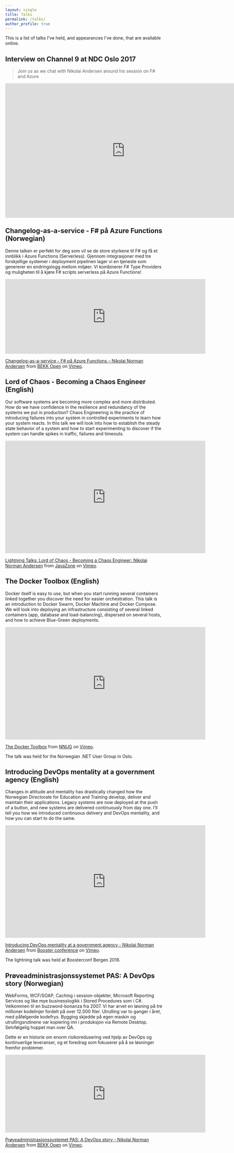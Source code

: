 ```yaml
---
layout: single
title: Talks
permalink: /talks/
author_profile: true
---
```


This is a list of talks I've held, and appearances I've done, that are available online.

## Interview on Channel 9 at NDC Oslo 2017

> Join us as we chat with Nikolai Andersen around his session on F# and Azure

<iframe src="https://channel9.msdn.com/Events/NDC/NDC-Oslo-2017/C9L12/player" width="764" height="430" allowFullScreen frameBorder="0"></iframe>

## Changelog-as-a-service - F# på Azure Functions (Norwegian)

Denne talken er perfekt for deg som vil se de store styrkene til F# og få et innblikk i Azure Functions (Serverless). Gjennom integrasjoner med tre forskjellige systemer i deployment pipelinen lager vi en tjeneste som genererer en endringslogg mellom miljøer. Vi kombinerer F# Type Providers og muligheten til å kjøre F# scripts serverless på Azure Functions!

<iframe src="https://player.vimeo.com/video/207536241" width="640" height="239" frameborder="0" webkitallowfullscreen mozallowfullscreen allowfullscreen></iframe>
<p><a href="https://vimeo.com/207536241">Changelog-as-a-service - F# p&aring; Azure Functions &ndash; Nikolai Norman Andersen</a> from <a href="https://vimeo.com/bekk">BEKK Open</a> on <a href="https://vimeo.com">Vimeo</a>.</p>

## Lord of Chaos - Becoming a Chaos Engineer (English)

Our software systems are becoming more complex and more distributed. How do we have confidence in the resilience and redundancy of the systems we put in production? Chaos Engineering is the practice of introducing failures into your system in controlled experiments to learn how your system reacts. In this talk we will look into how to establish the steady state behavior of a system and how to start experimenting to discover if the system can handle spikes in traffic, failures and timeouts.

<iframe src="https://player.vimeo.com/video/181925286?byline=0&portrait=0" width="640" height="360" frameborder="0" webkitallowfullscreen mozallowfullscreen allowfullscreen></iframe>
<p><a href="https://vimeo.com/181925286">Lightning Talks: Lord of Chaos - Becoming a Chaos Engineer: Nikolai Norman Andersen</a> from <a href="https://vimeo.com/javazone">JavaZone</a> on <a href="https://vimeo.com">Vimeo</a>.</p>

## The Docker Toolbox (English)

Docker itself is easy to use, but when you start running several containers linked together you discover the need for easier orchestration. This talk is an introduction to Docker Swarm, Docker Machine and Docker Compose. We will look into deploying an infrastructure consisting of several linked containers (app, database and load-balancing), dispersed on several hosts, and how to achieve Blue-Green deployments. 

<iframe src="https://player.vimeo.com/video/138174363?byline=0&portrait=0" width="640" height="360" frameborder="0" webkitallowfullscreen mozallowfullscreen allowfullscreen></iframe>
<p><a href="https://vimeo.com/138174363">The Docker Toolbox</a> from <a href="https://vimeo.com/nnug">NNUG</a> on <a href="https://vimeo.com">Vimeo</a>.</p>

The talk was held for the Norwegian .NET User Group in Oslo.

## Introducing DevOps mentality at a government agency (English)

Changes in attitude and mentality has drastically changed how the Norwegian Directorate for Education and Training develop, deliver and maintain their applications. Legacy systems are now deployed at the push of a button, and new systems are delivered continuously from day one. I’ll tell you how we introduced continuous delivery and DevOps mentality, and how you can start to do the same.

<iframe src="https://player.vimeo.com/video/164412754?byline=0&portrait=0" width="640" height="360" frameborder="0" webkitallowfullscreen mozallowfullscreen allowfullscreen></iframe>
<p><a href="https://vimeo.com/164412754">Introducing DevOps mentality at a government agency - Nikolai Norman Andersen</a> from <a href="https://vimeo.com/boosterconf">Booster conference</a> on <a href="https://vimeo.com">Vimeo</a>.</p>

The lightning talk was held at Boosterconf Bergen 2016.

## Prøveadministrasjonssystemet PAS: A DevOps story (Norwegian)

WebForms, WCF/SOAP, Caching i session-objekter, Microsoft Reporting Services og like mye businesslogikk i Stored Procedures som i C#. Velkommen til en buzzword-bonanza fra 2007.  Vi har arvet en løsning på tre millioner kodelinjer fordelt på over 12.000 filer. Utrulling var to ganger i året, med påfølgende kodefrys. Bygging skjedde på egen maskin og utrullingsrutinene var kopiering inn i produksjon via Remote Desktop. Selvfølgelig hoppet man over QA.

Dette er en historie om enorm risikoredusering ved hjelp av DevOps og kontinuerlige leveranser, og et foredrag som fokuserer på å se løsninger fremfor problemer.

<iframe src="https://player.vimeo.com/video/146329292?byline=0&portrait=0" width="640" height="249" frameborder="0" webkitallowfullscreen mozallowfullscreen allowfullscreen></iframe>
<p><a href="https://vimeo.com/146329292">Pr&oslash;veadministrasjonssystemet PAS: A DevOps story - Nikolai Norman Andersen</a> from <a href="https://vimeo.com/bekk">BEKK Open</a> on <a href="https://vimeo.com">Vimeo</a>.</p>